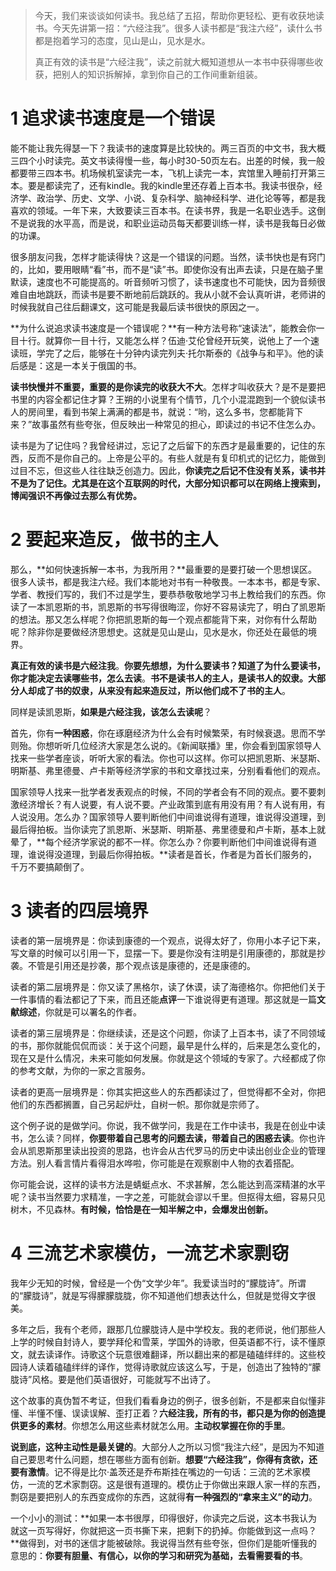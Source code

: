 > 今天，我们来谈谈如何读书。我总结了五招，帮助你更轻松、更有收获地读书。今天先讲第一招：“六经注我”。很多人读书都是“我注六经”，读什么书都是抱着学习的态度，见山是山，见水是水。
>
> 真正有效的读书是“六经注我”，读之前就大概知道想从一本书中获得哪些收获，把别人的知识拆解掉，拿到你自己的工作间重新组装。

# 1 追求读书速度是一个错误

能不能让我先得瑟一下？我读书的速度算是比较快的。两三百页的中文书，我大概三四个小时读完。英文书读得慢一些，每小时30-50页左右。出差的时候，我一般都要带三四本书。机场候机室读完一本，飞机上读完一本，宾馆里入睡前打开第三本。要是都读完了，还有kindle。我的kindle里还存着上百本书。我读书很杂，经济学、政治学、历史、文学、小说、复杂科学、脑神经科学、进化论等等，都是我喜欢的领域。一年下来，大致要读三百本书。在读书界，我是一名职业选手。这倒不是说我的水平高，而是说，和职业运动员每天都要训练一样，读书是我每日必做的功课。

很多朋友问我，怎样才能读得快？这是一个错误的问题。当然，读书快也是有窍门的，比如，要用眼睛“看”书，而不是“读”书。即使你没有出声去读，只是在脑子里默读，速度也不可能提高的。听音频听习惯了，读书速度也不可能快，因为音频很难自由地跳跃，而读书是要不断地前后跳跃的。我从小就不会认真听讲，老师讲的时候我就自己往后翻课文，这可能是我最后读书很快的原因之一。

**为什么说追求读书速度是一个错误呢？**有一种方法号称“速读法”，能教会你一目十行。就算你一目十行，又能怎么样？伍迪·艾伦曾经开玩笑，说他上了一个速读班，学完了之后，能够在十分钟内读完列夫·托尔斯泰的《战争与和平》。他的读后感是：这是一本关于俄国的书。

**读书快慢并不重要，重要的是你读完的收获大不大**。怎样才叫收获大？是不是要把书里的内容全都记住才算？王朔的小说里有个情节，几个小混混跑到一个貌似读书人的房间里，看到书架上满满的都是书，就说：“哟，这么多书，您都能背下来？”故事虽然有些夸张，但反映出一种常见的担心，即读过的书记不住怎么办。

读书是为了记住吗？我曾经讲过，忘记了之后留下的东西才是最重要的，记住的东西，反而不是你自己的。上帝是公平的。有些人就是有复印机式的记忆力，能做到过目不忘，但这些人往往缺乏创造力。因此，**你读完之后记不住没有关系，读书并不是为了记住。尤其是在这个互联网的时代，大部分知识都可以在网络上搜索到，博闻强识不再像过去那么有优势。**

# 2 要起来造反，做书的主人

那么，**如何快速拆解一本书，为我所用？**最重要的是要打破一个思想误区。很多人读书，都是我注六经。我们本能地对书有一种敬畏。一本本书，都是专家、学者、教授们写的，我们不过是学生，要恭恭敬敬地学习书上教给我们的东西。你读了一本凯恩斯的书，凯恩斯的书写得很晦涩，你好不容易读完了，明白了凯恩斯的想法。那又怎么样呢？你把凯恩斯的每一个观点都能背下来，对你有什么帮助呢？除非你是要做经济思想史。这就是见山是山，见水是水，你还处在最低的境界。

**真正有效的读书是六经注我**。**你要先想想，为什么要读书？知道了为什么要读书，你才能决定去读哪些书，怎么去读**。**书不是读书人的主人，是读书人的奴隶。大部分人却成了书的奴隶，从来没有起来造反过，所以他们成不了书的主人**。

同样是读凯恩斯，**如果是六经注我，该怎么去读呢**？

首先，你有**一种困惑**，你在琢磨经济为什么会有时候繁荣，有时候衰退。思而不学则殆。你想听听几位经济大家是怎么说的。《新闻联播》里，你会看到国家领导人找来一些学者座谈，听听大家的看法。你也可以这样。你可以把凯恩斯、米瑟斯、明斯基、弗里德曼、卢卡斯等经济学家的书和文章找过来，分别看看他们的观点。

国家领导人找来一批学者发表观点的时候，不同的学者会有不同的观点。要不要刺激经济增长？有人说要，有人说不要。产业政策到底有用没有用？有人说有用，有人说没用。怎么办？国家领导人要判断他们中间谁说得有道理，谁说得没道理，到最后得拍板。当你读完了凯恩斯、米瑟斯、明斯基、弗里德曼和卢卡斯，基本上就晕了，**每个经济学家说的都不一样。你怎么办？你要判断他们中间谁说得有道理，谁说得没道理，到最后你得拍板。**读者是首长，作者是为首长们服务的，千万不要搞颠倒了。

# 3 读者的四层境界

读者的第一层境界是：你读到康德的一个观点，说得太好了，你用小本子记下来，写文章的时候可以引用一下，显摆一下。要是你没有注明是引用康德的，那就是抄袭。不管是引用还是抄袭，那个观点该是康德的，还是康德的。

读者的第二层境界是：你又读了黑格尔，读了休谟，读了海德格尔。你把他们关于一件事情的看法都记了下来，而且还能**点评**一下谁说得更有道理。那这就是一篇**文献综述**，你就是可以署名的作者。

读者的第三层境界是：你继续读，还是这个问题，你读了上百本书，读了不同领域的书，那你就能侃侃而谈：关于这个问题，最早是什么样的，后来是怎么变化的，现在又是什么情况，未来可能如何发展。你就是这个领域的专家了。六经都成了你的参考文献，为你的一家之言服务。

读者的更高一层境界是：你其实把这些人的东西都读过了，但觉得都不全对，你把他们的东西都搁置，自己另起炉灶，自树一帜。那你就是宗师了。

这个例子说的是做学问。你说，我不做学问，我是在工作中读书，我是在创业中读书，怎么读？同样，**你要带着自己思考的问题去读，带着自己的困惑去读**。你也许会从凯恩斯那里读出投资的思路，也许会从古代罗马的历史中读出创业企业的管理方法。别人看言情片看得泪水哗啦，你可能是在观察剧中人物的衣着搭配。

你可能会说，这样的读书方法是蜻蜓点水、不求甚解，怎么能达到高深精湛的水平呢？读书当然要力求精准，一字之差，可能就会谬以千里。但抠得太细，容易只见树木，不见森林。**有时候，恰恰是在一知半解之中，会爆发出创新。**

# 4 三流艺术家模仿，一流艺术家剽窃

我年少无知的时候，曾经是一个伪“文学少年”。我爱读当时的“朦胧诗”。所谓的“朦胧诗”，就是写得朦朦胧胧，你不知道他们想表达什么，但就是觉得文字很美。

多年之后，我有个老师，跟那几位朦胧诗人是中学校友。我的老师说，他们那些人上学的时候自封诗人，要学拜伦和雪莱，学国外的诗歌，但英语都不行，读不懂原文，就去读译作。诗歌这个玩意很难翻译，所以翻出来的都是磕磕绊绊的。这些校园诗人读着磕磕绊绊的译作，觉得诗歌就应该这么写，于是，创造出了独特的“朦胧诗”风格。要是他们英语很好，可能就写不出诗了。

这个故事的真伪暂不考证，但我们看看身边的例子，很多创新，不是都来自似懂非懂、半懂不懂、误读误解、歪打正着？**六经注我，所有的书，都只是为你的创造提供更多的素材**。你想怎么用这些素材就怎么用。**主动权掌握在你的手里**。

**说到底，这种主动性是最关键的**。大部分人之所以习惯“我注六经”，是因为不知道自己要思考什么问题，想在哪些方面有创新。**想要“六经注我”，你得有贪欲，还要有激情**。记不得是比尔·盖茨还是乔布斯挂在嘴边的一句话：三流的艺术家模仿，一流的艺术家剽窃。这是很有道理的。模仿止于你做出来跟人家一样的东西，剽窃是要把别人的东西变成你的东西，这就得**有一种强烈的“拿来主义”的动力**。

一个小小的测试：**如果一本书很厚，印得很好，你读完之后说，这本书我认为就这一页写得好，你就把这一页书撕下来，把剩下的扔掉。你能做到这一点吗？**做得到，对书的迷信才能被破除。我说得当然有些夸张，但你们是能听懂我的意思的：**你要有胆量、有信心，以你的学习和研究为基础，去看需要看的书**。